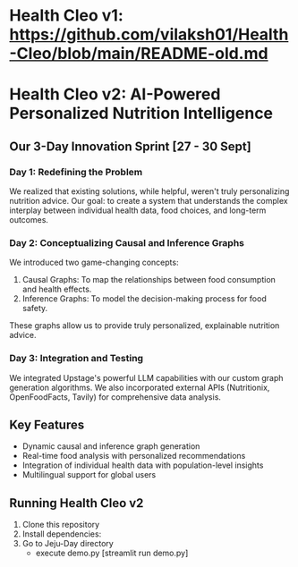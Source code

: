 # Health Cleo v1: https://github.com/vilaksh01/Health-Cleo/blob/main/README-old.md

# Health Cleo v2: AI-Powered Personalized Nutrition Intelligence

## Our 3-Day Innovation Sprint [27 - 30 Sept]

### Day 1: Redefining the Problem
We realized that existing solutions, while helpful, weren't truly personalizing nutrition advice. Our goal: to create a system that understands the complex interplay between individual health data, food choices, and long-term outcomes.

### Day 2: Conceptualizing Causal and Inference Graphs
We introduced two game-changing concepts:
1. Causal Graphs: To map the relationships between food consumption and health effects.
2. Inference Graphs: To model the decision-making process for food safety.

These graphs allow us to provide truly personalized, explainable nutrition advice.

### Day 3: Integration and Testing
We integrated Upstage's powerful LLM capabilities with our custom graph generation algorithms. We also incorporated external APIs (Nutritionix, OpenFoodFacts, Tavily) for comprehensive data analysis.

## Key Features

- Dynamic causal and inference graph generation
- Real-time food analysis with personalized recommendations
- Integration of individual health data with population-level insights
- Multilingual support for global users

## Running Health Cleo v2

1. Clone this repository
2. Install dependencies:
3. Go to Jeju-Day directory
   - execute demo.py [streamlit run demo.py]
